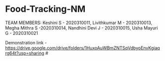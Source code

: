 # Food-Tracking-NM
TEAM MEMBERS:
Keshini S - 2020310011,
Livithkumar M - 2020310013,
Megha Mithra S -2020310014,
Nandhini Devi J - 2020310015,
Usha Mayuri G - 2020310021

Demonstration link - https://drive.google.com/drive/folders/1HuxoAuWBmZNTSqVdbyoEnvKgiaqrg64t?usp=sharing #
